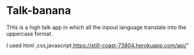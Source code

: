 # Talk-banana

THis is a high talk app in which all the inpout language translate into the uppercase format.

I used html ,css,javascript,https://still-coast-73804.herokuapp.com/api/"
